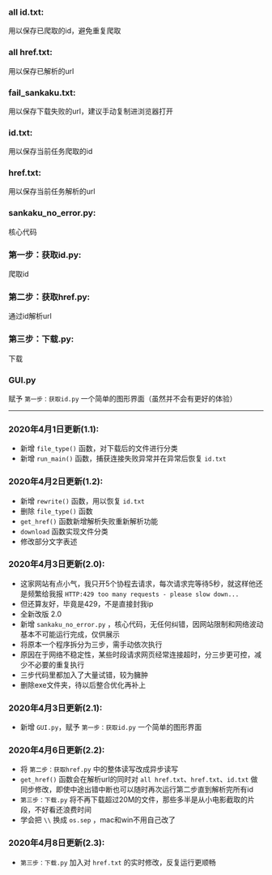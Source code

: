 ### all id.txt:
用以保存已爬取的id，避免重复爬取

### all href.txt:
用以保存已解析的url

### fail_sankaku.txt:
用以保存下载失败的url，建议手动复制进浏览器打开

### id.txt:
用以保存当前任务爬取的id

### href.txt:
用以保存当前任务解析的url

### sankaku_no_error.py:
核心代码

### 第一步：获取id.py:
爬取id

### 第二步：获取href.py:
通过id解析url

### 第三步：下载.py:
下载

### GUI.py
赋予 ```第一步：获取id.py``` 一个简单的图形界面（虽然并不会有更好的体验）

- - - -

### 2020年4月1日更新(1.1):
- 新增 ```file_type()``` 函数，对下载后的文件进行分类
- 新增 ```run_main()``` 函数，捕获连接失败异常并在异常后恢复 ```id.txt```

### 2020年4月2日更新(1.2):
- 新增 ```rewrite()``` 函数，用以恢复 ```id.txt```
- 删除 ```file_type()``` 函数
- ```get_href()``` 函数新增解析失败重新解析功能
- ```download``` 函数实现文件分类
- 修改部分文字表述

### 2020年4月3日更新(2.0):
- 这家网站有点小气，我只开5个协程去请求，每次请求完等待5秒，就这样他还是频繁给我报 ```HTTP:429 too many requests - please slow down...```
- 但还算友好，毕竟是429，不是直接封我ip
- 全新改版 2.0
- 新增 ```sankaku_no_error.py``` ，核心代码，无任何纠错，因网站限制和网络波动基本不可能运行完成，仅供展示
- 将原本一个程序拆分为三步，需手动依次执行
- 原因在于网络不稳定性，某些时段请求网页经常连接超时，分三步更可控，减少不必要的重复执行
- 三步代码里都加入了大量试错，较为臃肿
- 删除exe文件夹，待以后整合优化再补上

### 2020年4月3日更新(2.1):
- 新增 ```GUI.py```，赋予 ```第一步：获取id.py``` 一个简单的图形界面

### 2020年4月6日更新(2.2):
- 将 ```第二步：获取href.py``` 中的整体读写改成异步读写
- ```get_href()``` 函数会在解析url的同时对 ```all href.txt```、```href.txt```、```id.txt``` 做同步修改，即使中途出错中断也可以随时再次运行第二步直到解析完所有id
- ```第三步：下载.py``` 将不再下载超过20M的文件，那些多半是从小电影截取的片段，不好看还浪费时间
- 学会把 ```\\``` 换成 ```os.sep``` ，mac和win不用自己改了

### 2020年4月8日更新(2.3):
- ```第三步：下载.py``` 加入对 ```href.txt``` 的实时修改，反复运行更顺畅